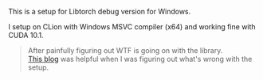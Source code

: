 This is a setup for Libtorch debug version for Windows.

I setup on CLion with Windows MSVC compiler (x64) and working fine with CUDA 10.1.

> After painfully figuring out WTF is going on with the library.  
> [This blog](https://blog.csdn.net/XDH19910113/article/details/110072837) was helpful when I was figuring out what's wrong with the setup.

